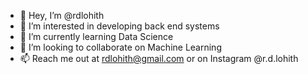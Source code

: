 - 👋 Hey, I’m @rdlohith
- 👀 I’m interested in developing back end systems
- 🌱 I’m currently learning Data Science
- 💞️ I’m looking to collaborate on Machine Learning
- 📫 Reach me out at rdlohith@gmail.com or on Instagram @r.d.lohith

<!---
rdlohith/rdlohith is a ✨ special ✨ repository because its `README.md` (this file) appears on your GitHub profile.
You can click the Preview link to take a look at your changes.
--->
